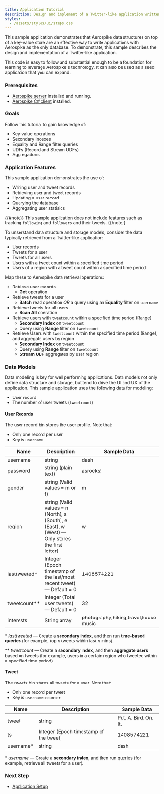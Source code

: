 ```yaml
---
title: Application Tutorial
description: Design and implement of a Twitter-like application written with Aerospike as the only database.
styles:
  - /assets/styles/ui/steps.css
---
```


This sample application demonstrates that Aerospike data structures on top of a key-value store are an effective way to write applications with Aerospike as the only database. To demonstrate, this sample describes the design and implementation of a Twitter-like application. 

This code is easy to follow and substantial enough to be a foundation for learning to leverage Aerospike's technology. It can also be used as a seed application that you can expand.

### Prerequisites 

- [Aerospike server](/docs/operations/install) installed and running.
- [Aerospike C# client](/docs/client/csharp/install) installed.

### Goals

Follow this tutorial to gain knowledge of:

- Key-value operations
- Secondary indexes
- Equality and Range filter queries
- UDFs (Record and Stream UDFs)
- Aggregations

### Application Features

This sample application demonstrates the use of:

- Writing user and tweet records
- Retrieving user and tweet records
- Updating a user record
- Querying the database
- Aggregating user statisics

{{#note}}
This sample application does not include features such as tracking `following` and `followers` and their tweets.
{{/note}}

To unserstand data structure and storage models, consider the data typically retrieved from a Twitter-like application:

- User records
- Tweets for a user
- Tweets for all users
- Users with a tweet count within a specified time period
- Users of a region with a tweet count within a specified time period

Map these to Aerospike data retrieval operations:

- Retrieve user records
    - **Get** operation
- Retrieve tweets for a user
    - **Batch** read operation *OR* a query using an **Equality** filter on `username`
- Retrieve tweets for all users
    - **Scan All** operation
- Retrieve users with `tweetcount` within a specified time period (Range)
    - **Secondary Index** on `tweetcount`
    - Query using **Range** filter on `tweetcount`
- Retrieve Users with `tweetcount` within the specified time period (Range), and aggregate users by region
    - **Secondary Index** on `tweetcount`
    - Query using **Range** filter on `tweetcount`
    - **Stream UDF** aggregates by user region

### Data Models

Data modeling is key for well performing applications. Data models not only define data structure and storage, but tend to drive the UI and UX of the application. This sample application uses the following data for modeling:

- User record
- The number of user tweets (`tweetcount`)


#### User Records

The user record bin stores the user profile. Note that:

- Only one record per user
- Key is `username`

Name | Description | Sample Data
--- | --- | ---
username | string | dash
password | string (plain text) | asrocks!
gender | string (Valid values = m or f) | m
region | string (Valid values = n (North), s (South), e (East), w (West) &mdash; Only stores the first letter) | w
lasttweeted* | Integer (Epoch timestamp of the last/most recent tweet) &mdash; Default = 0 | 1408574221
tweetcount** | Integer (Total user tweets) &mdash; Default = 0 | 32
interests | String array | photography,hiking,travel,house music

\* *lasttweeted* &mdash; Create a **secondary index**, and then run **time-based queries** (for example, top _n_ tweets within last _n_ mins).

\*\* *tweetcount* &mdash; Create a **secondary index**, and then **aggregate users** based on tweets (for example, users in a certain region who tweeted within a specified time period). 

#### Tweet

The _tweets_ bin stores all tweets for a user. Note that:

- Only one record per tweet
- Key is `username:counter`

Name | Description | Sample Data
--- | --- | ---
tweet | string | Put. A. Bird. On. It.
ts | Integer (Epoch timestamp of the tweet) | 1408574221
username* | string | dash

\* *username* &mdash; Create a **secondary index**, and then run queries (for example, retrieve all tweets for a user).

### Next Step
- [Application Setup](/docs/client/csharp/examples/application/setup.html)

